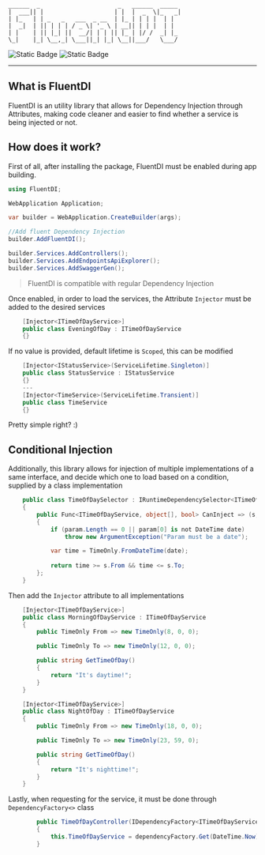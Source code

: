 ```
______  _                      _   ______  _____ 
|  ___|| |                    | |  |  _  \|_   _|
| |_   | | _   _   ___  _ __  | |_ | | | |  | |  
|  _|  | || | | | / _ \| '_ \ | __|| | | |  | |  
| |    | || |_| ||  __/| | | || |_ | |/ /  _| |_ 
\_|    |_| \__,_| \___||_| |_| \__||___/   \___/ 
```
![Static Badge](https://img.shields.io/badge/MIT-license-blue?style=flat)
![Static Badge](https://img.shields.io/badge/.NET%20Core-blue?logo=dotnet)

---

## What is FluentDI
FluentDI is an utility library that allows for Dependency Injection through Attributes, making code cleaner and easier to find whether a service is being injected or not.

## How does it work?
First of all, after installing the package, FluentDI must be enabled during app building.

```csharp
using FluentDI;

WebApplication Application;

var builder = WebApplication.CreateBuilder(args);

//Add fluent Dependency Injection
builder.AddFluentDI();

builder.Services.AddControllers();
builder.Services.AddEndpointsApiExplorer();
builder.Services.AddSwaggerGen();
```

> FluentDI is compatible with regular Dependency Injection

Once enabled, in order to load the services, the Attribute `Injector` must be added to the desired services

```csharp
    [Injector<ITimeOfDayService>]
    public class EveningOfDay : ITimeOfDayService
    {}
```

If no value is provided, default lifetime is `Scoped`, this can be modified 

```csharp
    [Injector<IStatusService>(ServiceLifetime.Singleton)]
    public class StatusService : IStatusService
    {}
    ---
    [Injector<TimeService>(ServiceLifetime.Transient)]
    public class TimeService
    {}
```

Pretty simple right? :)
## Conditional Injection
Additionally, this library allows for injection of multiple implementations of a same interface, and decide which one to load based on a condition, supplied by a class implementation

```csharp
    public class TimeOfDaySelector : IRuntimeDependencySelector<ITimeOfDayService>
    {
        public Func<ITimeOfDayService, object[], bool> CanInject => (s, param) =>
        {
            if (param.Length == 0 || param[0] is not DateTime date)
                throw new ArgumentException("Param must be a date");

            var time = TimeOnly.FromDateTime(date);
            
            return time >= s.From && time <= s.To;
        };
    }
```
Then add the `Injector` attribute to all implementations
```csharp
    [Injector<ITimeOfDayService>]
    public class MorningOfDayService : ITimeOfDayService
    {
        public TimeOnly From => new TimeOnly(8, 0, 0);

        public TimeOnly To => new TimeOnly(12, 0, 0);

        public string GetTimeOfDay()
        {
            return "It's daytime!";
        }
    }
```
```csharp
    [Injector<ITimeOfDayService>]
    public class NightOfDay : ITimeOfDayService
    {
        public TimeOnly From => new TimeOnly(18, 0, 0);

        public TimeOnly To => new TimeOnly(23, 59, 0);

        public string GetTimeOfDay()
        {
            return "It's nighttime!";
        }
    }
```

Lastly, when requesting for the service, it must be done through `DependencyFactory<>` class
```csharp
        public TimeOfDayController(IDependencyFactory<ITimeOfDayService> dependencyFactory)
        {
            this.TimeOfDayService = dependencyFactory.Get(DateTime.Now);
        }
```